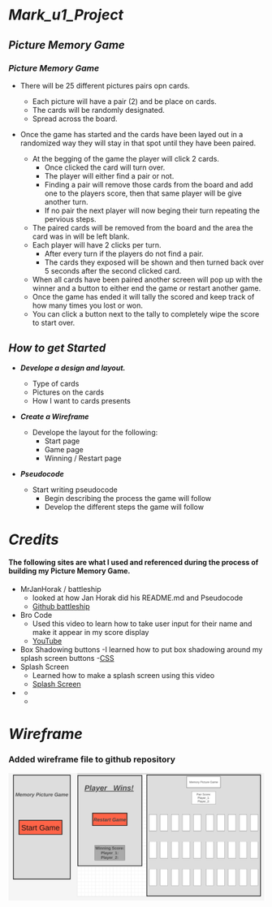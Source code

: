 # ***Mark_u1_Project***

## ***Picture Memory Game***

###  ***Picture Memory Game***

- There will be 25 different pictures pairs opn cards.
    - Each picture will have a pair (2) and be place on cards. 
    - The cards will be randomly designated.
    - Spread across the board.

- Once the game has started and the cards have been layed out in a randomized way they will stay in that spot until they have been paired.
    - At the begging of the game the player will click 2 cards.
        - Once clicked the card will turn over.
        - The player will either find a pair or not.
        - Finding a pair will remove those cards from the board and add one to the players score, then that same player will be give another turn.
        - If no pair the next player will now beging their turn repeating the pervious steps. 
    - The paired cards will be removed from the board and the area the card was in will be left blank.
    - Each player will have 2 clicks per turn.
        - After every turn if the players do not find a pair.
        - The cards they exposed will be shown and then turned back over 5 seconds after the second clicked card.
    - When all cards have been paired another screen will pop up with the winner and a button to either end the game or restart another game. 
    - Once the game has ended it will tally the scored and keep track of how many times you lost or won.
    - You can click a button next to the tally to completely wipe the score to start over.

## ***How to get Started***

- ***Develope a design and layout.***
    - Type of cards
    - Pictures on the cards
    - How I want to cards presents

- ***Create a Wireframe***
    - Develope the layout for the following:
        - Start page
        - Game page
        - Winning / Restart page

- ***Pseudocode***
    - Start writing pseudocode
        - Begin describing the process the game will follow
        - Develop the different steps the game will follow 


# ***Credits***
#### The following sites are what I used and referenced during the process of building my Picture Memory Game.
- MrJanHorak / battleship
    - looked at how Jan Horak did his README.md and Pseudocode
    - [Github battleship](https://github.com/MrJanHorak/battleship/blob/main/pseudocode.md)
- Bro Code
    - Used this video to learn how to take user input for their name and make it appear in my score display
    - [YouTube](https://www.youtube.com/watch?v=JeXqaKeJSRI)
- Box Shadowing buttons
    -I learned how to put box shadowing around my splash screen buttons
    -[CSS](https://developer.mozilla.org/en-US/docs/Web/CSS/box-shadow)
- Splash Screen
    - Learned how to make a splash screen using this video
    - [Splash Screen](https://www.youtube.com/watch?v=MOlaldp1Fv4&t=219s)
- 
    -
    -
# ***Wireframe***
### Added wireframe file to github repository
![alt text](image.png)


